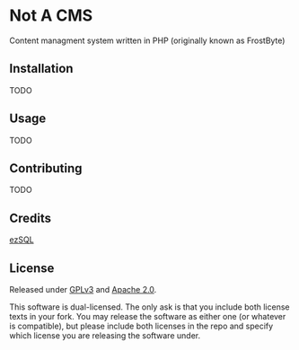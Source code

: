 Not A CMS
===

Content managment system written in PHP (originally known as FrostByte)

Installation
------------

TODO

Usage
-----

TODO

Contributing
------------

TODO

Credits
-------

[ezSQL](https://github.com/jv2222/ezSQL)

License
-------

Released under [GPLv3](https://github.com/fawong/not-a-cms/blob/master/LICENSE) and [Apache 2.0](https://github.com/fawong/not-a-cms/blob/master/LICENSE2).

This software is dual-licensed. The only ask is that you include both license texts in your fork. You may release the software as either one (or whatever is compatible), but please include both licenses in the repo and specify which license you are releasing the software under.
